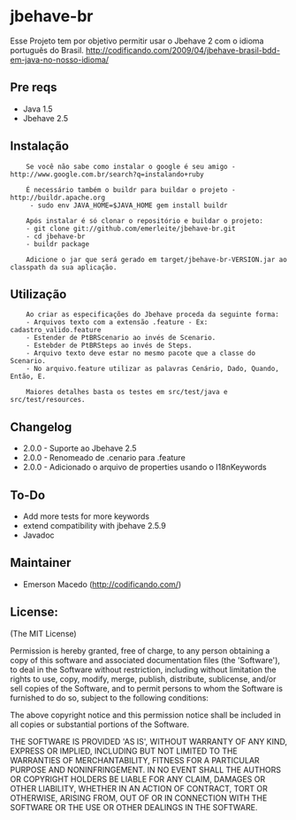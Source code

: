 jbehave-br
=======

Esse Projeto tem por objetivo permitir usar o Jbehave 2 com o idioma português do Brasil.
http://codificando.com/2009/04/jbehave-brasil-bdd-em-java-no-nosso-idioma/

Pre reqs
--------
* Java 1.5
* Jbehave 2.5

Instalação
----------

        Se você não sabe como instalar o google é seu amigo - http://www.google.com.br/search?q=instalando+ruby
        
        É necessário também o buildr para buildar o projeto - http://buildr.apache.org
         - sudo env JAVA_HOME=$JAVA_HOME gem install buildr
        
        Após instalar é só clonar o repositório e buildar o projeto:
        - git clone git://github.com/emerleite/jbehave-br.git
        - cd jbehave-br
        - buildr package
      
        Adicione o jar que será gerado em target/jbehave-br-VERSION.jar ao classpath da sua aplicação.

Utilização
----------

        Ao criar as especificações do Jbehave proceda da seguinte forma:
        - Arquivos texto com a extensão .feature - Ex: cadastro_valido.feature
        - Estender de PtBRScenario ao invés de Scenario.
        - Estebder de PtBRSteps ao invés de Steps.
        - Arquivo texto deve estar no mesmo pacote que a classe do Scenario.
        - No arquivo.feature utilizar as palavras Cenário, Dado, Quando, Então, E.
      
        Maiores detalhes basta os testes em src/test/java e src/test/resources.

Changelog
---------
* 2.0.0 - Suporte ao Jbehave 2.5
* 2.0.0 - Renomeado de .cenario para .feature
* 2.0.0 - Adicionado o arquivo de properties usando o I18nKeywords

To-Do
-----

* Add more tests for more keywords
* extend compatibility with jbehave 2.5.9
* Javadoc

Maintainer
----------

* Emerson Macedo (<http://codificando.com/>)

License:
--------

(The MIT License)

Permission is hereby granted, free of charge, to any person obtaining
a copy of this software and associated documentation files (the
'Software'), to deal in the Software without restriction, including
without limitation the rights to use, copy, modify, merge, publish,
distribute, sublicense, and/or sell copies of the Software, and to
permit persons to whom the Software is furnished to do so, subject to
the following conditions:

The above copyright notice and this permission notice shall be
included in all copies or substantial portions of the Software.

THE SOFTWARE IS PROVIDED 'AS IS', WITHOUT WARRANTY OF ANY KIND,
EXPRESS OR IMPLIED, INCLUDING BUT NOT LIMITED TO THE WARRANTIES OF
MERCHANTABILITY, FITNESS FOR A PARTICULAR PURPOSE AND NONINFRINGEMENT.
IN NO EVENT SHALL THE AUTHORS OR COPYRIGHT HOLDERS BE LIABLE FOR ANY
CLAIM, DAMAGES OR OTHER LIABILITY, WHETHER IN AN ACTION OF CONTRACT,
TORT OR OTHERWISE, ARISING FROM, OUT OF OR IN CONNECTION WITH THE
SOFTWARE OR THE USE OR OTHER DEALINGS IN THE SOFTWARE.
